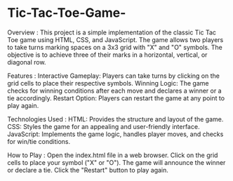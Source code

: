 # Tic-Tac-Toe-Game-

Overview :
This project is a simple implementation of the classic Tic Tac Toe game using HTML, CSS, and JavaScript. The game allows two players to take turns marking spaces on a 3x3 grid with "X" and "O" symbols. The objective is to achieve three of their marks in a horizontal, vertical, or diagonal row.

Features :
Interactive Gameplay: Players can take turns by clicking on the grid cells to place their respective symbols.
Winning Logic: The game checks for winning conditions after each move and declares a winner or a tie accordingly.
Restart Option: Players can restart the game at any point to play again.

Technologies Used :
HTML: Provides the structure and layout of the game.
CSS: Styles the game for an appealing and user-friendly interface.
JavaScript: Implements the game logic, handles player moves, and checks for win/tie conditions.

How to Play :
Open the index.html file in a web browser.
Click on the grid cells to place your symbol ("X" or "O").
The game will announce the winner or declare a tie.
Click the "Restart" button to play again.
